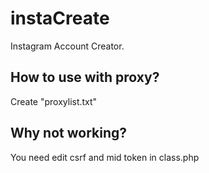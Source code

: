 # instaCreate
Instagram Account Creator.

## How to use with proxy?
Create "proxylist.txt"

## Why not working?
You need edit csrf and mid token in class.php
